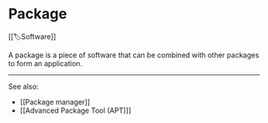 
# Package

[[🏷️Software]]

A package is a piece of software that can be combined with other packages to form an application.

---

See also:

- [[Package manager]]
- [[Advanced Package Tool (APT)]]